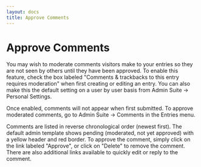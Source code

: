 ```yaml
---
layout: docs
title: Approve Comments
---
```


# Approve Comments

You may wish to moderate comments visitors make to your entries so they are not seen by others until they have been approved. To enable this feature, check the box labeled "Comments & trackbacks to this entry requires moderation" when first creating or editing an entry. You can also make this the default setting on a user by user basis from Admin Suite -\> Personal Settings.

Once enabled, comments will not appear when first submitted. To approve moderated comments, go to Admin Suite -\> Comments in the Entries menu.

Comments are listed in reverse chronological order (newest first). The default admin template shows pending (moderated, not yet approved) with a yellow header and red border. To approve the comment, simply click on the link labeled "Approve", or click on "Delete" to remove the comment. There are also additional links available to quickly edit or reply to the comment.